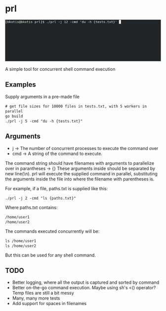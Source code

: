 # prl

![prl demo](demo.gif)

A simple tool for concurrent shell command execution

## Examples

Supply arguments in a pre-made file
```
# get file sizes for 10000 files in tests.txt, with 5 workers in parallel
go build
./prl -j 5 -cmd "du -h {tests.txt}"
```

## Arguments

- j -> The number of concurrent processes to execute the command over
- cmd -> A string of the command to execute. 

The command string should have filenames with arguments to parallelize over in parantheses -> {}
These arguments inside should be separated by new line(\n).
prl will execute the supplied command in parallel, substituting the arguments inside the file into
where the filename with parentheses is.

For example, if a file, paths.txt is supplied like this:
```
./prl -j 2 -cmd "ls {paths.txt}"
```
Where paths.txt contains:
```
/home/user1
/home/user2
```
The commands executed concurrently will be:
```
ls /home/user1
ls /home/user2
```
But this can be used for any shell command.

## TODO
- Better logging, where all the output is captured and sorted by command
- Better on-the-go command execution. Maybe using sh's <() operator? Temp files are still a bit messy
- Many, many more tests
- Add support for spaces in filenames
